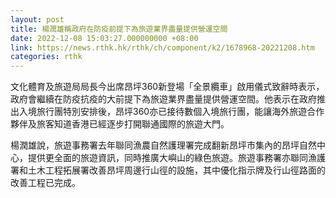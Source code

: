 ```yaml
---
layout: post
title: 楊潤雄稱政府在防疫前提下為旅遊業界盡量提供營運空間
date: 2022-12-08 15:03:27.000000000 +08:00
link: https://news.rthk.hk/rthk/ch/component/k2/1678968-20221208.htm
categories: rthk
---
```


文化體育及旅遊局局長今出席昂坪360新登場「全景纜車」啟用儀式致辭時表示，政府會繼續在防疫抗疫的大前提下為旅遊業界盡量提供營運空間。他表示在政府推出入境旅行團特別安排後，昂坪360亦已接待數個入境旅行團，能讓海外旅遊合作夥伴及旅客知道香港已經逐步打開聯通國際的旅遊大門。

楊潤雄說，旅遊事務署去年聯同漁農自然護理署完成翻新昂坪市集內的昂坪自然中心，提供更全面的旅遊資訊，同時推廣大嶼山的綠色旅遊。旅遊事務署亦聯同漁護署和土木工程拓展署改善昂坪周邊行山徑的設施，其中優化指示牌及行山徑路面的改善工程已完成。
